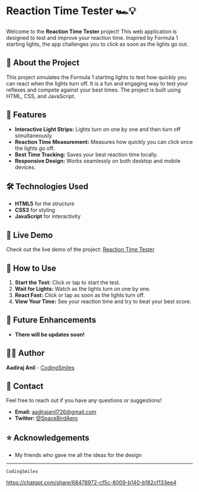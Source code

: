 # Reaction Time Tester 🏎️💡

Welcome to the **Reaction Time Tester** project! This web application is designed to test and improve your reaction time. Inspired by Formula 1 starting lights, the app challenges you to click as soon as the lights go out.

## 🚀 About the Project

This project simulates the Formula 1 starting lights to test how quickly you can react when the lights turn off. It is a fun and engaging way to test your reflexes and compete against your best times. The project is built using HTML, CSS, and JavaScript.

## 🌟 Features

- **Interactive Light Strips:** Lights turn on one by one and then turn off simultaneously.
- **Reaction Time Measurement:** Measures how quickly you can click once the lights go off.
- **Best Time Tracking:** Saves your best reaction time locally.
- **Responsive Design:** Works seamlessly on both desktop and mobile devices.


## 🛠️ Technologies Used

- **HTML5** for the structure
- **CSS3** for styling
- **JavaScript** for interactivity



## 🔗 Live Demo

Check out the live demo of the project: [Reaction Time Tester](https://codingsmiles.github.io/aadiraj/)



## 📜 How to Use

1. **Start the Test:** Click or tap to start the test.
2. **Wait for Lights:** Watch as the lights turn on one by one.
3. **React Fast:** Click or tap as soon as the lights turn off.
4. **View Your Time:** See your reaction time and try to beat your best score.

## 🌟 Future Enhancements

- **There will be updates soon!**

## 👨‍💻 Author

**Aadiraj Anil** - [CodingSmiles](https://github.com/CodingSmiles)

## 💬 Contact

Feel free to reach out if you have any questions or suggestions!

- **Email:** aadirajanil726@gmail.com
- **Twitter:** [@SpaceBirdAero](https://twitter.com/SpaceBirdAero)

## ⭐ Acknowledgements

- My friends who gave me all the ideas for the design

---

```CodingSmiles```


https://chatgpt.com/share/68478972-cf5c-8009-b140-b182cf133ee4

